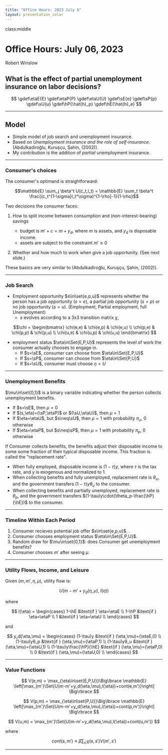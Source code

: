 ```yaml
---
title: "Office Hours: 2023 July 6"
layout: presentation_solar
---
```




class:middle


# Office Hours: July 06, 2023

Robert Winslow


## What is the effect of partial unemployment insurance on labor decisions?

$$
\gdef\etaE{E}
\gdef\etaP{P}
\gdef\etaU{U}
\gdef\sE{e}
\gdef\sP{p}
\gdef\sU{u}
\gdef\hP{\hat{h}_p}
\gdef\hE{\hat{h}_e}
$$





---

## Model

- Simple model of job search and unemployment insurance.
- Based on *Unemployment insurance and the role of self-insurance.*   
    (Abdulkadiroğlu, Kuruşçu, Şahin, (2002)).
- My contribution is the addition of *partial* unemployment insurance.


---


### Consumer's choices

The consumer's optimand is straightforward:

$$\mathbb{E} \sum_j \beta^t U(c_t,l_t) = \mathbb{E} \sum_t \beta^t \frac{(c_t^{1-\sigma}l_t^\sigma)^{1-\rho}-1}{1-\rho}$$

Two decisions the consumer faces:

1. How to split income between consumption and (non-interest-bearing) savings
    - budget is $m'+c = m+y_d$, where $m$ is assets, and $y_d$ is disposable income.
    - assets are subject to the constraint $m'\geq 0$

2. Whether and how much to work when give a job opportunity. (See next slide.)

These basics are very similar to (Abdulkadiroğlu, Kuruşçu, Şahin, (2002)).

---


### Job Search



- Employment opportunity $s\in\set{e,p,u}$ represents whether the person has a job opportunity ($s=e$), a partial job opportunity ($s=p$) or no job opportunity ($s=u$). (Employment, Partial employment, full Unemployment)
    - $s$ evolves according to a 3x3 transition matrix $\chi$, <!--TODO: Calibrate-->

$$\chi = 
\begin{bmatrix}
   \chi(e,e) & \chi(e,p) & \chi(e,u) \\
   \chi(p,e) & \chi(p,p) & \chi(p,u) \\
   \chi(u,e) & \chi(u,p) & \chi(u,u) 
\end{bmatrix}
$$

- employment status $\eta\in\Set{E,P,U}$ represents the level of work the consumer actually chooses to engage in. 
    - If $s=\sE$, consumer can choose from $\eta\in\Set{E,P,U}$
    - If $s=\sP$, consumer can choose from $\eta\in\Set{P,U}$
    - If $s=\sU$, consumer must choose $\eta = U$


<!--
- Note that $s=u \implies \eta=0$. But if the person chooses not to accept an employment opportunity, $(s,\eta)=(e,0)$.
-->


---

### Unemployment Benefits

$\mu\in\set{0,1}$ is a binary variable indicating whether the person collects unemployment benefits.

- If $s=\sE$, then $\mu=0$
- If $(s,\eta)=(\sP,\etaP)$ or $(\sU,\etaU)$, then $\mu=1$
- If $\eta=\etaU$, but $s\neq\sU$, then $\mu=1$ with probability $\pi_u$, 0 otherwise
- If $\eta=\etaP$, but $s\neq\sP$, then $\mu=1$ with probability $\pi_p$, 0 otherwise

If Consumer collects benefits, the benefits adjust their disposable income to some some fraction of their typical disposable income. This fraction is called the "replacement rate".

- When fully employed, disposable income is $(1-\tau)y$, where $\tau$ is the tax rate, and $y$ is exogenous and normalized to $1$.
- When collecting benefits and fully unemployed, replacement rate is $\theta_u$, and the government transfers $(1-\tau)y\theta_u$ to the consumer.
- When collecting benefits and partially unemployed, replacement rate is $\theta_p$, and the government transfers $(1-\tau)y\cdot(\theta_p-\frac{\hP}{\hE})$ to the consumer.


---

### Timeline Within Each Period



1. Consumer recieves potential job offer $s\in\set{e,p,u}$. .
2. Consumer chooses employment status $\eta\in\Set{E,P,U}$.
3. Random draw for $\mu\in\set{0,1}$: does Consumer get unemployment benefits?   
4. Consumer chooses $m'$ after seeing $\mu$.


---

### Utility Flows, Income, and Leisure

Given $(m,m',\eta,\mu)$, utility flow is:

$$U\Big(m-m'+y_d(\eta,\mu),\;l(\eta)\Big)$$

where

$$
l(\eta) =
\begin{cases}
   1-\hE &\text{if } \eta=\etaE \\
   1-\hP &\text{if } \eta=\etaP \\
   1 &\text{if } \eta=\etaU \\
\end{cases}
$$

and

$$
y_d(\eta,\mu) =
\begin{cases}
   (1-\tau)y                &\text{if } (\eta,\mu)=(\etaE,0) \\
   (1-\tau)yθ_p             &\text{if } (\eta,\mu)=(\etaP,1) \\
   (1-\tau)yθ_u             &\text{if } (\eta,\mu)=(\etaU,1) \\
   (1-\tau)y\frac{\hP}{\hE} &\text{if } (\eta,\mu)=(\etaP,0) \\
   0                        &\text{if } (\eta,\mu)=(\etaU,0) \\
\end{cases}
$$




---

### Value Functions

$$
V(e,m) = \max_{\eta\in\set{E,P,U}}\Big\lbrace
\mathbb{E} \left[\max_{m'}\Set{U(m-m'+y_d(\eta,\mu),l(\eta))+cont(e,m')}\right]
\Big\rbrace
$$

$$
V(p,m) = \max_{\eta\in\set{P,U}}\Big\lbrace
\mathbb{E} \left[\max_{m'}\Set{U(m-m'+y_d(\eta,\mu),l(\eta))+cont(p,m')}\right]
\Big\rbrace
$$

$$
V(u,m) = \max_{m'}\Set{U(m-m'+y_d(\eta,\mu),l(\eta))+cont(u,m')}
$$

where


$$cont(s,m') \equiv \beta \sum_{s'}\chi(s,s')V(m',s')$$







---